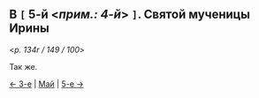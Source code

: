 
## В `[` 5-й <*прим.: 4-й*> `]`. Святой мученицы Ирины

<*p. 134r / 149 / 100*>

Так же.

[← 3-е](05_03_MES.ru.md) | [Май](README.md#4-й) | [5-е →](05_05_MES.ru.md)
